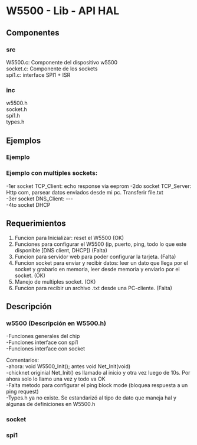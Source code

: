 # W5500 - Lib - API HAL  

## Componentes 

### src  
W5500.c: Componente del dispositivo w5500   
socket.c: Componente de los sockets   
spi1.c: interface SPI1 + ISR  

### inc  
w5500.h  
socket.h    
spi1.h  
types.h  


## Ejemplos  
### Ejemplo

### Ejemplo con multiples sockets:  
-1er socket TCP_Client: echo response via eeprom
-2do socket TCP_Server: Http com, parsear datos enviados desde mi pc. Transferir file.txt  
-3er socket DNS_Client: ---  
-4to socket DHCP  

## Requerimientos  
1. Funcion para Inicializar: reset el W5500 (OK)
2. Funciones para configurar el W5500 (ip, puerto, ping, todo lo que este disponible [DNS client, DHCP]) (Falta)  
3. Funcion para servidor web para poder configurar la tarjeta. (Falta)
4. Funcion socket para enviar y recibir datos: leer un dato que llega por el socket y grabarlo en memoria, leer desde memoria y enviarlo por el socket. (OK)  
5. Manejo de multiples socket. (OK)    
6. Funcion para recibir un archivo .txt desde una PC-cliente. (Falta)       

## Descripción

### w5500 (Descripción en W5500.h)
-Funciones generales del chip  
-Funciones interface con spi1  
-Funciones interface con socket  

Comentarios:  
-ahora: void W5500_Init(); antes void Net_Init(void)  
-chicknet originial Net_Init() es llamado al inicio y otra vez luego de 10s. Por ahora solo lo llamo una vez y todo va OK    
-Falta metodo para configurar el ping block mode (bloquea respuesta a un ping request)  
-Types.h ya no existe. Se estandarizó al tipo de dato que maneja hal y algunas de definiciones en W5500.h  

### socket    

### spi1     







